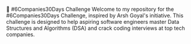 🌟 #6Companies30Days Challenge Welcome to my repository for the #6Companies30Days Challenge, inspired by Arsh Goyal's initiative. This challenge is designed to help aspiring software engineers master Data Structures and Algorithms (DSA) and crack coding interviews at top tech companies.
